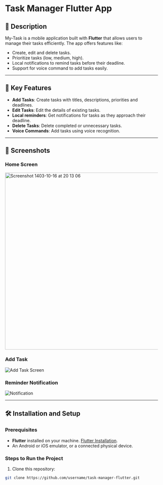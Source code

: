 # Task Manager Flutter App

## 📝 Description
My-Task is a mobile application built with **Flutter** that allows users to manage their tasks efficiently. The app offers features like:
- Create, edit and delete tasks.
- Prioritize tasks (low, medium, high).
- Local notifications to remind tasks before their deadline.
- Support for voice command to add tasks easily.

---

## 🚀 Key Features
- **Add Tasks**: Create tasks with titles, descriptions, priorities and deadlines.
- **Edit Tasks**: Edit the details of existing tasks.
- **Local reminders**: Get notifications for tasks as they approach their deadline.
- **Delete Tasks**: Delete completed or unnecessary tasks.
- **Voice Commands**: Add tasks using voice recognition.

---

## 📱 Screenshots
### Home Screen 
<img width="582" alt="Screenshot 1403-10-16 at 20 13 06" src="https://github.com/user-attachments/assets/4b06d1b6-11ac-4c69-9e51-e796b49170e5" />


### Add Task
![Add Task Screen](https://via.placeholder.com/400x800)

### Reminder Notification
![Notification](https://via.placeholder.com/400x800)

---

## 🛠️ Installation and Setup
### Prerequisites
- **Flutter** installed on your machine. [Flutter Installation](https://docs.flutter.dev/get-started/install).
- An Android or iOS emulator, or a connected physical device.

### Steps to Run the Project
1. Clone this repository:
```bash
git clone https://github.com/username/task-manager-flutter.git
